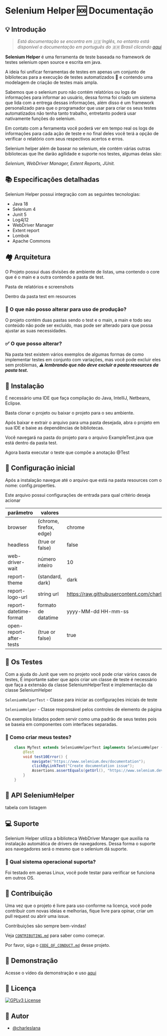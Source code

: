 # Selenium Helper 🆘 Documentação

## 💡 Introdução

> *Está documentação se encontra em 🇺🇸 Inglês, no entanto está disponível a documentação em português do 🇧🇷 Brasil clicando [aqui](README_PT_BR.md)*

**Selenium Helper** é uma ferramenta de teste baseada no framework de testes selenium open source e escrita em java.

A ideia foi unificar ferramentas de testes em apenas um conjunto de bibliotecas para a execução de testes automatizados 🤖 e contendo uma modelagem de criação de testes mais ampla.

Sabemos que o selenium puro não contém relatórios ou logs de informações para informar ao usuário, dessa forma foi criado um sistema que lida com a entrega dessas informações, além disso é um framework personalizado para que o programador que usar para criar os seus testes automatizados não tenha tanto trabalho, entretanto poderá usar nativamente funções do selenium.

Em contato com a ferramenta você poderá ver em tempo real os logs de informações para cada ação de teste e no final deles você terá a opção de verificar o relatório com seus respectivos acertos e erros.

Selenium helper além de basear no selenium, ele contém várias outras bibliotecas que lhe darão agilidade e suporte nos testes, algumas delas são:

_Selenium, WebDriver Manager, Extent Reports, JUnit._

## 📚 Especificações detalhadas

Selenium Helper possui integração com as seguintes tecnologias:

- Java 18
- Selenium 4
- Junit 5
- Log4j12
- WebDriver Manager
- Extent report
- Lombok
- Apache Commons

## 🏘 Arquitetura

O Projeto possui duas divisões de ambiente de listas, uma contendo o core que é o main e a outra contendo a pasta de test.

Pasta de relatórios e screenshots

Dentro da pasta test em resources

### 🚫 O que não posso alterar para uso de produção?

O projeto contém duas pastas sendo o test e o main, a main e todo seu conteúdo não pode ser excluído, mas pode ser alterado para que possa ajustar as suas necessidades.

### ✅ O que posso alterar? 

Na pasta test existem vários exemplos de algumas formas de como implementar testes em conjunto com variações, mas você pode excluir eles sem problemas, ***⚠ lembrando que não deve excluir a pasta resources da pasta test.***

## 💾 Instalação

É necessário uma IDE que faça compilação do Java, IntelliJ, Netbeans, Eclipse.

Basta clonar o projeto ou baixar o projeto para o seu ambiente.

Após baixar e extrair o arquivo para uma pasta desejada, abra o projeto em sua IDE e baixe as dependências de bibliotecas.

Você navegará na pasta do projeto para o arquivo ExampleTest.java que está dentro da pasta test.

Agora basta executar o teste que compõe a anotação @Test

## 🔧 Configuração inicial

Após a instalação navegue até o arquivo que está na pasta resources com o nome: config.properties.

Este arquivo possui configurações de entrada para qual critério deseja acionar

| parâmetro               | valores                 | padrão                                                                                                   |
|-------------------------|-------------------------|----------------------------------------------------------------------------------------------------------|
| browser                 | (chrome, firefox, edge) | chrome                                                                                                   |
| headless                | (true or false)         | false                                                                                                    |
| web-driver-wait         | número inteiro          | 10                                                                                                       |
| report-theme            | (standard, dark)        | dark                                                                                                     |
| report-logo-url         | string url              | https://raw.githubusercontent.com/charleslana/test/579b6782913acc56571ce7d25fd1707dd6edce08/selenium.svg |
| report-datetime-format  | formato de datatime     | yyyy-MM-dd HH-mm-ss                                                                                      |
| open-report-after-tests | (true or false)         | true                                                                                                     |

## 🐛 Os Testes

Com  a ajuda do Junit que vem no projeto você pode criar vários casos de testes,
É importante saber que após criar um classe de teste é necessário que faça a extensão da classe SeleniumHelperTest e implementação da classe SeleniumHelper

`SeleniumHelperTest` - Classe para iniciar as configurações iniciais de teste

`SeleniumHelper` - Classe responsável pelos controles de elemento de página

Os exemplos listados podem servir como uma padrão de seus testes pois se baseia em componentes com interfaces separadas.

### 📝 Como criar meus testes?

```java
    class MyTest extends SeleniumHelperTest implements SeleniumHelper {
        @Test
        void test10Error() {
            navigate("https://www.selenium.dev/documentation");
            clickByLinkText("Create documentation issue");
            Assertions.assertEquals(getUrl(), "https://www.selenium.dev/documentation/");
        }
    }
```

## 🔑 API SeleniumHelper

tabela com listagem

## 💻 Suporte

Selenium Helper utiliza a biblioteca WebDriver Manager que auxilia na instalação automática de drivers de navegadores. Dessa forma o suporte aos navegadores será o mesmo que o selenium dá suporte.

### 📌 Qual sistema operacional suporta?

Foi testado em apenas Linux, você pode testar para verificar se funciona em outros OS.

## 💪 Contribuição

Uma vez que o projeto é livre para uso conforme na licença, você pode contribuir com novas ideias e melhorias, fique livre para opinar, criar um pull request ou abrir uma issue.

Contribuições são sempre bem-vindas!

Veja [`CONTRIBUTING.md`](https://github.com/github/docs/blob/main/CONTRIBUTING.md) para saber como começar.

Por favor, siga o [`CODE_OF_CONDUCT.md`](https://github.com/probot/template/blob/master/CODE_OF_CONDUCT.md) desse projeto.

## 🎥 Demonstração

Acesse o vídeo da demonstração e uso [aqui]()

## 📄 Licença

[![GPLv3 License](https://img.shields.io/badge/License-GPL%20v3-yellow.svg)](https://github.com/pagarme/opensource/blob/master/templates/LICENSE.md)

## 📢 Autor

- [@charleslana](https://www.github.com/charleslana)


